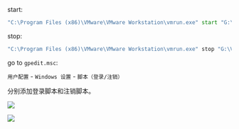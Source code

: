 start:

``` bat
"C:\Program Files (x86)\VMware\VMware Workstation\vmrun.exe" start "G:\VM\OMV\OMV.vmx" nogui
```


stop:

``` bat
"C:\Program Files (x86)\VMware\VMware Workstation\vmrun.exe" stop "G:\VM\OMV\OMV.vmx" nogui
```

go to `gpedit.msc`:

`用户配置` - `Windows 设置` - `脚本（登录/注销）`

分别添加登录脚本和注销脚本。

![](https://cdn.jsdelivr.net/gh/bolitao/PicRepository/img/image_14.png)

![](https://cdn.jsdelivr.net/gh/bolitao/PicRepository/img/image_15.png)
